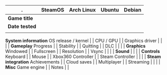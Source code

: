 .| SteamOS | Arch Linux | Ubuntu | Debian
---|:---:|:---:|:---:|:---:
**Game title**  | |
**Date tested** | |
 | |
**System information**
OS release / kernel | |
CPU / GPU | |
Graphics driver | |
 | |
**Gameplay**
Progress  | |
Stability | |
Quitting  | |
DLC | |
 | |
**Graphics**
Windowed | |
Fullscreen | |
Resolution | |
Vsync | |
 | |
**Sound** | |
 | |
**Controls**
Keyboard | |
Mouse | |
Xbox360 Controller | |
Steam Controller | |
 | |
**Steam integration**
Achievements | |
Cloud saves | |
Multiplayer | |
Streaming | |
 | |
**Misc**
Game engine  | |
Notes | |
